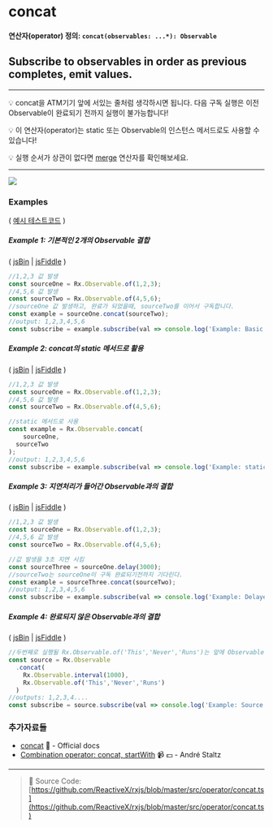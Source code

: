 # concat
#### 연산자(operator) 정의: `concat(observables: ...*): Observable`

## Subscribe to observables in order as previous completes, emit values.

---
:bulb:  concat을 ATM기기 앞에 서있는 줄처럼 생각하시면 됩니다. 다음 구독 실행은 이전 Observable이 완료되기 전까지 실행이 불가능합니다!

:bulb:  이 연산자(operator)는 static 또는 Observable의 인스턴스 메서드로도 사용할 수 있습니다!

:bulb:  실행 순서가 상관이 없다면 [merge](merge.md) 연산자를 확인해보세요.

---

![](http://reactivex.io/rxjs/img/concat.png)

### Examples

( [예시 테스트코드](https://github.com/btroncone/learn-rxjs/blob/master/operators/specs/combination/concat-spec.ts) )

##### Example 1: 기본적인 2개의 Observable 결합

( [jsBin](http://jsbin.com/gegubutele/1/edit?js,console) | [jsFiddle](https://jsfiddle.net/btroncone/rxwnr3hh/) )

```js
//1,2,3 값 발생
const sourceOne = Rx.Observable.of(1,2,3);
//4,5,6 값 발생
const sourceTwo = Rx.Observable.of(4,5,6);
//sourceOne 값 발생하고, 완료가 되었을때, sourceTwo를 이어서 구독합니다.
const example = sourceOne.concat(sourceTwo);
//output: 1,2,3,4,5,6
const subscribe = example.subscribe(val => console.log('Example: Basic concat:', val));
```

##### Example 2: concat의 static 메서드로 활용

( [jsBin](http://jsbin.com/xihagewune/1/edit?js,console) | [jsFiddle](https://jsfiddle.net/btroncone/5qdtvhu8/) )

```js
//1,2,3 값 발생
const sourceOne = Rx.Observable.of(1,2,3);
//4,5,6 값 발생
const sourceTwo = Rx.Observable.of(4,5,6);

//static 메서드로 사용
const example = Rx.Observable.concat(
	sourceOne,
  sourceTwo
);
//output: 1,2,3,4,5,6
const subscribe = example.subscribe(val => console.log('Example: static', val));
```

##### Example 3: 지연처리가 들어간 Observable과의 결합

( [jsBin](http://jsbin.com/nezonosubi/1/edit?js,console) | [jsFiddle](https://jsfiddle.net/btroncone/L2s49msx/) )

```js
//1,2,3 값 발생
const sourceOne = Rx.Observable.of(1,2,3);
//4,5,6 값 발생
const sourceTwo = Rx.Observable.of(4,5,6);

//값 발생을 3초 지연 시킴
const sourceThree = sourceOne.delay(3000);
//sourceTwo는 sourceOne이 구독 완료되기전까지 기다린다.
const example = sourceThree.concat(sourceTwo);
//output: 1,2,3,4,5,6
const subscribe = example.subscribe(val => console.log('Example: Delayed source one:', val));
```

##### Example 4: 완료되지 않은 Observable과의 결합

( [jsBin](http://jsbin.com/vixajoxaze/1/edit?js,console) | [jsFiddle](https://jsfiddle.net/btroncone/4bhtb81u/) )

```js
//두번째로 실행될 Rx.Observable.of('This','Never','Runs')는 앞에 Observable이 완료되지 않기때문에 실행되지 않습니다.
const source = Rx.Observable
  .concat(
  	Rx.Observable.interval(1000),
  	Rx.Observable.of('This','Never','Runs')  
  )
//outputs: 1,2,3,4....
const subscribe = source.subscribe(val => console.log('Example: Source never completes, second observable never runs:', val));
```


### 추가자료들
* [concat](http://reactivex.io/rxjs/class/es6/Observable.js~Observable.html#instance-method-concat) :newspaper: - Official docs
* [Combination operator: concat, startWith](https://egghead.io/lessons/rxjs-combination-operators-concat-startwith?course=rxjs-beyond-the-basics-operators-in-depth) :video_camera: :dollar: - André Staltz

---
> :file_folder: Source Code:  [https://github.com/ReactiveX/rxjs/blob/master/src/operator/concat.ts](https://github.com/ReactiveX/rxjs/blob/master/src/operator/concat.ts)
